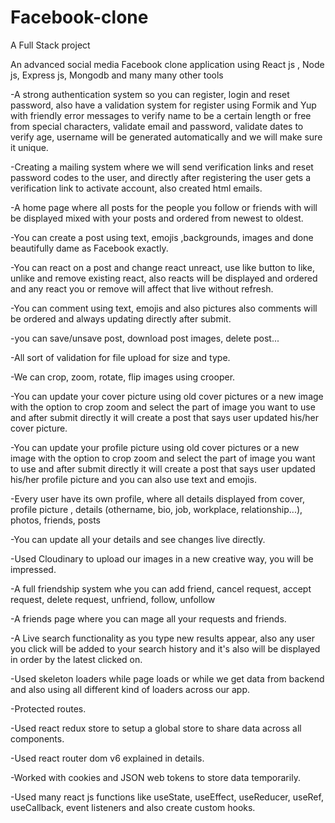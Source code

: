 # Facebook-clone 
A Full Stack project

An advanced social media Facebook clone application using React js , Node js, Express js, Mongodb and many many other tools

-A strong authentication system so you can register, login and reset password, also have a validation system for register using Formik and Yup with friendly error messages  to verify name to be a certain length or free from special characters, validate email and password, validate dates to verify age, username will be generated automatically and we will make sure it unique.

-Creating a mailing system where we will send verification links and reset password codes to the user, and directly after registering the user gets a verification link to activate account, also created html emails.

-A home page where all posts for the people you follow or friends with will be displayed mixed with your posts and ordered from newest to oldest.

-You can create a post using text, emojis ,backgrounds, images and done beautifully dame as Facebook exactly.

-You can react on a post and change react unreact, use like button to like, unlike and remove existing react, also reacts will be displayed and ordered and any react you or remove will affect that live without refresh.

-You can comment using text, emojis and also pictures also comments will be ordered and always updating directly after submit.

-you can save/unsave post, download post images, delete post...

-All sort of validation for file upload for size and type.

-We can crop, zoom, rotate, flip images using crooper.

-You can update your cover picture using old cover pictures or a new image with the option to crop zoom and select the part of image you want to use and after submit directly it will create a post that says user updated his/her cover picture.

-You can update your profile picture using old cover pictures or a new image with the option to crop zoom and select the part of image you want to use and after submit directly it will create a post that says user updated his/her profile picture and you can also use text and emojis.

-Every user have its own profile, where all details displayed from cover, profile picture , details (othername, bio, job, workplace, relationship...), photos, friends, posts

-You can update all your details and see changes live directly.

-Used Cloudinary to upload our images in a new creative way, you will be impressed.

-A full friendship system whe you can add friend, cancel request, accept request, delete request, unfriend, follow, unfollow

-A friends page where you can mage all your requests and friends.

-A Live search functionality as you type new results appear, also any user you click will be added to your search history and it's also will be displayed in order by the latest clicked on.

-Used skeleton loaders while page loads or while we get data from backend and also using all different kind of loaders across our app.

-Protected routes.

-Used react redux store to setup a global store to share data across all components.

-Used react router dom v6 explained in details.

-Worked with cookies and JSON web tokens to store data temporarily.

-Used many react js functions like useState, useEffect, useReducer, useRef, useCallback, event listeners and also create custom hooks.
